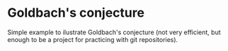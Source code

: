 # Goldbach's conjecture

Simple example to ilustrate Goldbach's conjecture (not very efficient, but enough to be a project for practicing with git repositories).
